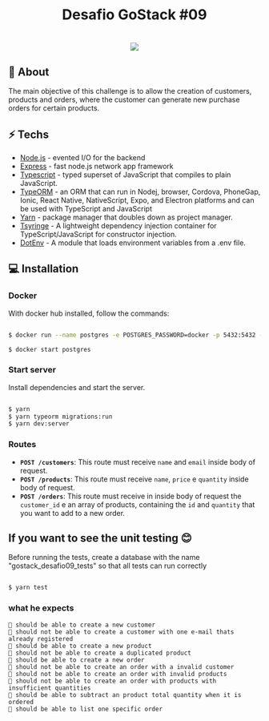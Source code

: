 <h1 align="center">
  Desafio GoStack #09
</h1>
<h1 align="center">
  <img src="https://ik.imagekit.io/l4en7xyqq3/68747470733a2f2f73746f726167652e676f6f676c65617069732e636f6d2f676f6c64656e2d77696e642f626f6f7463616d702d676f737461636b2f6865616465722d6465736166696f732e706e67_u7F4RKLkz.png">
</h1>

## 📕 About

The main objective of this challenge is to allow the creation of customers, products and orders, where the customer can generate new purchase orders for certain products.

## ⚡ Techs

* [Node.js] - evented I/O for the backend
* [Express] - fast node.js network app framework
* [Typescript] - typed superset of JavaScript that compiles to plain JavaScript.
* [TypeORM] - an ORM that can run in Nodej, browser, Cordova, PhoneGap, Ionic, React Native, NativeScript, Expo, and Electron platforms and can be used with TypeScript and JavaScript
* [Yarn] - package manager that doubles down as project manager.
* [Tsyringe] - A lightweight dependency injection container for TypeScript/JavaScript for constructor injection.
* [DotEnv] - A module that loads environment variables from a .env file. 

## 💻 Installation

### Docker

With docker hub installed, follow the commands:

```sh

$ docker run --name postgres -e POSTGRES_PASSWORD=docker -p 5432:5432 -d postgrees

$ docker start postgres

```
### Start server

Install dependencies and start the server.

```sh

$ yarn
$ yarn typeorm migrations:run
$ yarn dev:server

```

### Routes 

- **`POST /customers`**: This route must receive `name` and `email` inside body of request.
- **`POST /products`**: This route must receive `name`, `price` e `quantity` inside body of request.
- **`POST /orders`**: This route must receive in inside body of request the `customer_id` e an array of products, containing the `id` and `quantity` that you want to add
to a new order.


## If you want to see the unit testing 😊

Before running the tests, create a database with the name "gostack_desafio09_tests" so that all tests can run correctly

```sh

$ yarn test

```
### what he expects

```
📌 should be able to create a new customer
📌 should not be able to create a customer with one e-mail thats already registered
📌 should be able to create a new product
📌 should not be able to create a duplicated product
📌 should be able to create a new order
📌 should not be able to create an order with a invalid customer
📌 should not be able to create an order with invalid products
📌 should not be able to create an order with products with insufficient quantities
📌 should be able to subtract an product total quantity when it is ordered
📌 should be able to list one specific order

```



[node.js]: <http://nodejs.org>
[express]: <http://expressjs.com>
[typescript]: <https://www.typescriptlang.org/>
[typeORM]: <https://typeorm.io/#/>
[Yarn]: <https://yarnpkg.com/>
[Tsyringe]: <https://github.com/microsoft/tsyringe>
[DotEnv]: <https://www.npmjs.com/package/dotenv>
